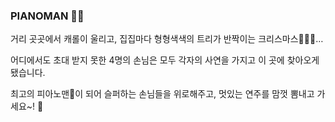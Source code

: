 ### PIANOMAN 🎹🎶

거리 곳곳에서 캐롤이 울리고, 집집마다 형형색색의 트리가 반짝이는 크리스마스🎅🏻🎄…

어디에서도 초대 받지 못한 4명의 손님은 모두 각자의 사연을 가지고 이 곳에 찾아오게 됐습니다.

최고의 피아노맨🎹이 되어 슬퍼하는 손님들을 위로해주고, 멋있는 연주를 맘껏 뽐내고 가세요~! 🎁


